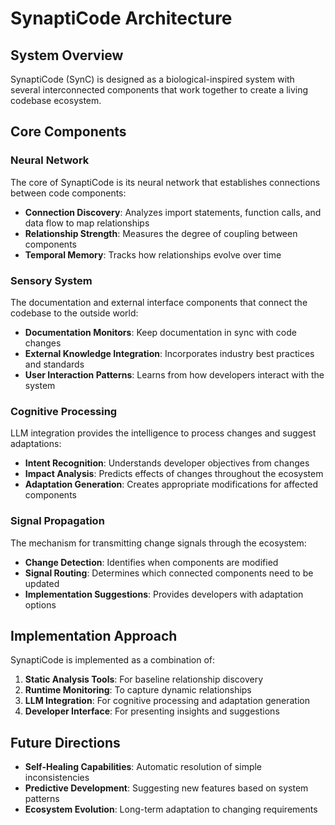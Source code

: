 # SynaptiCode Architecture

## System Overview

SynaptiCode (SynC) is designed as a biological-inspired system with several interconnected components that work together to create a living codebase ecosystem.

## Core Components

### Neural Network

The core of SynaptiCode is its neural network that establishes connections between code components:

- **Connection Discovery**: Analyzes import statements, function calls, and data flow to map relationships
- **Relationship Strength**: Measures the degree of coupling between components
- **Temporal Memory**: Tracks how relationships evolve over time

### Sensory System

The documentation and external interface components that connect the codebase to the outside world:

- **Documentation Monitors**: Keep documentation in sync with code changes
- **External Knowledge Integration**: Incorporates industry best practices and standards
- **User Interaction Patterns**: Learns from how developers interact with the system

### Cognitive Processing

LLM integration provides the intelligence to process changes and suggest adaptations:

- **Intent Recognition**: Understands developer objectives from changes
- **Impact Analysis**: Predicts effects of changes throughout the ecosystem
- **Adaptation Generation**: Creates appropriate modifications for affected components

### Signal Propagation

The mechanism for transmitting change signals through the ecosystem:

- **Change Detection**: Identifies when components are modified
- **Signal Routing**: Determines which connected components need to be updated
- **Implementation Suggestions**: Provides developers with adaptation options

## Implementation Approach

SynaptiCode is implemented as a combination of:

1. **Static Analysis Tools**: For baseline relationship discovery
2. **Runtime Monitoring**: To capture dynamic relationships
3. **LLM Integration**: For cognitive processing and adaptation generation
4. **Developer Interface**: For presenting insights and suggestions

## Future Directions

- **Self-Healing Capabilities**: Automatic resolution of simple inconsistencies
- **Predictive Development**: Suggesting new features based on system patterns
- **Ecosystem Evolution**: Long-term adaptation to changing requirements